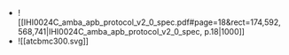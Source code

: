 
- ![[IHI0024C_amba_apb_protocol_v2_0_spec.pdf#page=18&rect=174,592,568,741|IHI0024C_amba_apb_protocol_v2_0_spec, p.18|1000]]
- ![[atcbmc300.svg]]